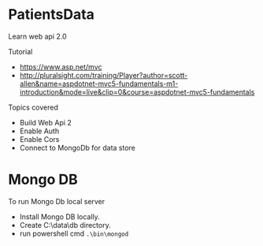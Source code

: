# PatientsData
Learn web api 2.0

Tutorial 
- https://www.asp.net/mvc
- http://pluralsight.com/training/Player?author=scott-allen&name=aspdotnet-mvc5-fundamentals-m1-introduction&mode=live&clip=0&course=aspdotnet-mvc5-fundamentals

Topics covered

- Build Web Api 2
- Enable Auth
- Enable Cors
- Connect to MongoDb for data store

# Mongo DB
To run Mongo Db local server
- Install Mongo DB locally.
- Create C:\data\db directory.
- run powershell cmd `.\bin\mongod`

